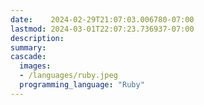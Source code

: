 ```yaml
---
date:    2024-02-29T21:07:03.006780-07:00
lastmod: 2024-03-01T22:07:23.736937-07:00
description: 
summary:     
cascade:
  images:
  - /languages/ruby.jpeg
  programming_language: "Ruby"
---
```

